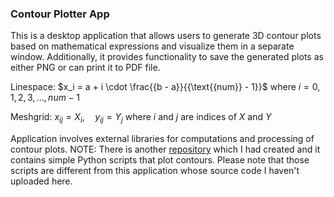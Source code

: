 ### Contour Plotter App
This is a desktop application that allows users to generate 3D contour plots based on mathematical expressions and visualize them in a separate window. Additionally, it provides functionality to save the generated plots as either PNG or can print it to PDF file.

Linespace: $x_i = a + i \cdot \frac{{b - a}}{{\text{{num}} - 1}}$ where $i=0,1,2,3,...,num-1$

Meshgrid: $x_{ij} = X_i, \quad y_{ij} = Y_j$ where $i$ and $j$ are indices of $X$ and $Y$

Application involves external libraries for computations and processing of contour plots.
NOTE: There is another [repository](https://github.com/KMORaza/Contour_Generator_Script) which I had created and it contains simple Python scripts that plot contours. Please note that those scripts are different from this application whose source code I haven't uploaded here.
